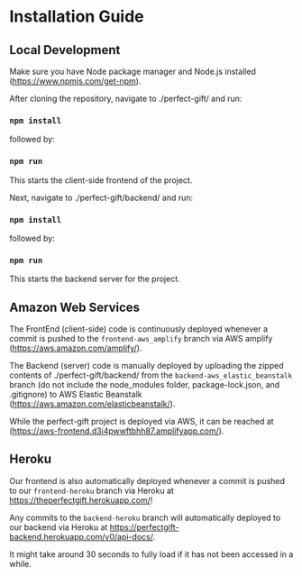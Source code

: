 # Installation Guide

## Local Development

Make sure you have Node package manager and Node.js installed (<https://www.npmjs.com/get-npm>).

After cloning the repository, navigate to ./perfect-gift/ and run:

### `npm install`

followed by:

### `npm run`

This starts the client-side frontend of the project.

Next, navigate to ./perfect-gift/backend/ and run:

### `npm install`

followed by:

### `npm run`

This starts the backend server for the project.

## Amazon Web Services

The FrontEnd (client-side) code is continuously deployed whenever a commit is pushed to the `frontend-aws_amplify` branch via AWS amplify (<https://aws.amazon.com/amplify/>).

The Backend (server) code is manually deployed by uploading the zipped contents of ./perfect-gift/backend/ from the `backend-aws_elastic_beanstalk` branch (do not include the node_modules folder, package-lock.json, and .gitignore) to AWS Elastic Beanstalk (<https://aws.amazon.com/elasticbeanstalk/>).

While the perfect-gift project is deployed via AWS, it can be reached at (<https://aws-frontend.d3i4pwwftbhh87.amplifyapp.com/>).

## Heroku

Our frontend is also automatically deployed whenever a commit is pushed to our `frontend-heroku` branch via Heroku at https://theperfectgift.herokuapp.com/!

Any commits to the `backend-heroku` branch will automatically deployed to our backend via Heroku at https://perfectgift-backend.herokuapp.com/v0/api-docs/.

It might take around 30 seconds to fully load if it has not been accessed in a while.
